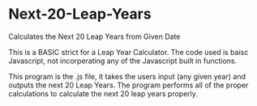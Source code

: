 # Next-20-Leap-Years
Calculates the Next 20 Leap Years from Given Date

This is a BASIC strict for a Leap Year Calculator.  The code used is baisc Javascript, not incorperating any of the Javascript built in functions.

This program is the .js file, it takes the users input (any given year) and outputs the next 20 Leap Years.  The program performs all of the proper calculations to calculate the next 20 leap years properly.
